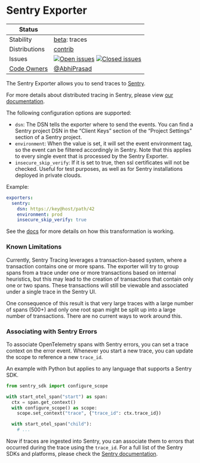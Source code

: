 # Sentry Exporter

<!-- status autogenerated section -->
| Status        |           |
| ------------- |-----------|
| Stability     | [beta]: traces   |
| Distributions | [contrib] |
| Issues        | [![Open issues](https://img.shields.io/github/issues-search/open-telemetry/opentelemetry-collector-contrib?query=is%3Aissue%20is%3Aopen%20label%3Aexporter%2Fsentry%20&label=open&color=orange&logo=opentelemetry)](https://github.com/open-telemetry/opentelemetry-collector-contrib/issues?q=is%3Aopen+is%3Aissue+label%3Aexporter%2Fsentry) [![Closed issues](https://img.shields.io/github/issues-search/open-telemetry/opentelemetry-collector-contrib?query=is%3Aissue%20is%3Aclosed%20label%3Aexporter%2Fsentry%20&label=closed&color=blue&logo=opentelemetry)](https://github.com/open-telemetry/opentelemetry-collector-contrib/issues?q=is%3Aclosed+is%3Aissue+label%3Aexporter%2Fsentry) |
| [Code Owners](https://github.com/open-telemetry/opentelemetry-collector-contrib/blob/main/CONTRIBUTING.md#becoming-a-code-owner)    | [@AbhiPrasad](https://www.github.com/AbhiPrasad) |

[beta]: https://github.com/open-telemetry/opentelemetry-collector#beta
[contrib]: https://github.com/open-telemetry/opentelemetry-collector-releases/tree/main/distributions/otelcol-contrib
<!-- end autogenerated section -->

The Sentry Exporter allows you to send traces to [Sentry](https://sentry.io/).

For more details about distributed tracing in Sentry, please view [our documentation](https://docs.sentry.io/performance-monitoring/distributed-tracing/).

The following configuration options are supported:

- `dsn`: The DSN tells the exporter where to send the events. You can find a Sentry project DSN in the “Client Keys” section of the “Project Settings” section of a Sentry project.
- `environment`: When the value is set, it will set the event environment tag, so the event can be filtered accordingly in Sentry. Note that this applies to every single event that is processed by the Sentry Exporter.
- `insecure_skip_verify`: If it is set to true, then ssl certificates will not be checked. Useful for test purposes, as well as for Sentry installations deployed in private clouds.

Example:

```yaml
exporters:
  sentry:
    dsn: https://key@host/path/42
    environment: prod
    insecure_skip_verify: true
```

See the [docs](./docs/transformation.md) for more details on how this transformation is working.

### Known Limitations

Currently, Sentry Tracing leverages a transaction-based system, where a transaction contains one or more spans. The exporter will try to group spans from a trace under one or more transactions based on internal heuristics, but this may lead to the creation of transactions that contain only one or two spans. These transactions will still be viewable and associated under a single trace in the Sentry UI.

One consequence of this result is that very large traces with a large number of spans (500+) and only one root span might be split up into a large number of transactions. There are no current ways to work around this.

### Associating with Sentry Errors

To associate OpenTelemetry spans with Sentry errors, you can set a trace context on the error event. Whenever you start a new trace, you can update the scope to reference a new `trace_id`.

An example with Python but applies to any language that supports a Sentry SDK.

```py
from sentry_sdk import configure_scope

with start_otel_span("start") as span:
  ctx = span.get_context()
  with configure_scope() as scope:
    scope.set_context("trace", {"trace_id": ctx.trace_id})

  with start_otel_span("child"):
    # ...
```

Now if traces are ingested into Sentry, you can associate them to errors that occurred during the trace using the `trace_id`. For a full list of the Sentry SDKs and platforms, please check the [Sentry documentation](https://docs.sentry.io/platforms/).
